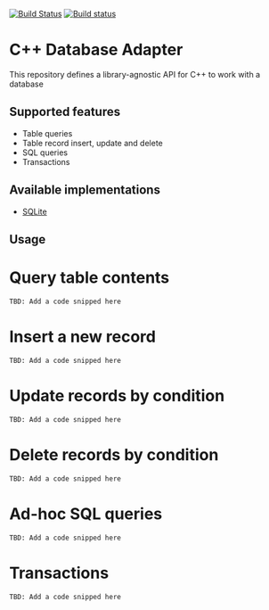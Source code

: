 [![Build Status](https://travis-ci.org/systelab/cpp-db-adapter.svg?branch=master)](https://travis-ci.org/systelab/cpp-db-adapter)
[![Build status](https://ci.appveyor.com/api/projects/status/jup3plf3myq4gluj?svg=true)](https://ci.appveyor.com/project/systelab/cpp-db-adapter)

# C++ Database Adapter

This repository defines a library-agnostic API for C++ to work with a database

## Supported features

* Table queries
* Table record insert, update and delete
* SQL queries
* Transactions

## Available implementations

* [SQLite](https://github.com/systelab/cpp-sqlite-db-adapter)

## Usage

# Query table contents

`TBD: Add a code snipped here`

# Insert a new record

`TBD: Add a code snipped here`

# Update records by condition

`TBD: Add a code snipped here`

# Delete records by condition

`TBD: Add a code snipped here`

# Ad-hoc SQL queries

`TBD: Add a code snipped here`

# Transactions

`TBD: Add a code snipped here`
